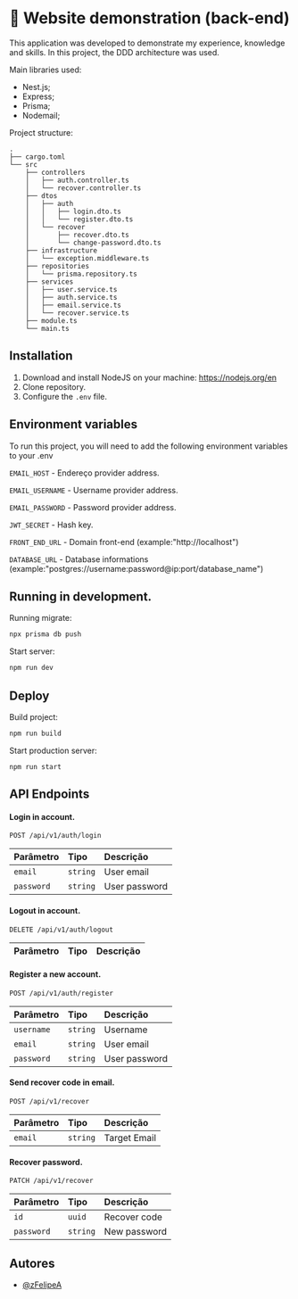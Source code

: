 # 🚩 Website demonstration (back-end)

This application was developed to demonstrate my experience, knowledge and skills. In this project, the DDD architecture was used.

Main libraries used:

-   Nest.js;
-   Express;
-   Prisma;
-   Nodemail;

Project structure:

```
.
├── cargo.toml
└── src
    ├── controllers
    │   ├── auth.controller.ts
    │   └── recover.controller.ts
    ├── dtos
    │   ├── auth
    │   │   ├── login.dto.ts
    │   │   └── register.dto.ts
    │   └── recover
    │       ├── recover.dto.ts
    │       └── change-password.dto.ts
    ├── infrastructure
    │   └── exception.middleware.ts
    ├── repositories
    │   └── prisma.repository.ts
    ├── services
    │   ├── user.service.ts
    │   ├── auth.service.ts
    │   ├── email.service.ts
    │   └── recover.service.ts
    ├── module.ts
    └── main.ts
```

## Installation

1. Download and install NodeJS on your machine: https://nodejs.org/en
2. Clone repository.
3. Configure the `.env` file.

## Environment variables

To run this project, you will need to add the following environment variables to your .env

`EMAIL_HOST` - Endereço provider address.

`EMAIL_USERNAME` - Username provider address.

`EMAIL_PASSWORD` - Password provider address.

`JWT_SECRET` - Hash key.

`FRONT_END_URL` - Domain front-end (example:"http://localhost")

`DATABASE_URL` - Database informations (example:"postgres://username:password@ip:port/database_name")

## Running in development.

Running migrate:

```bash
npx prisma db push
```

Start server:

```bash
npm run dev
```

## Deploy

Build project:

```bash
npm run build
```

Start production server:

```
npm run start
```

## API Endpoints

#### Login in account.

```http
POST /api/v1/auth/login
```

| Parâmetro  | Tipo     | Descrição     |
| :--------- | :------- | :------------ |
| `email`    | `string` | User email    |
| `password` | `string` | User password |

#### Logout in account.

```http
DELETE /api/v1/auth/logout
```

| Parâmetro | Tipo | Descrição |
| :-------- | :--- | :-------- |

#### Register a new account.

```http
POST /api/v1/auth/register
```

| Parâmetro  | Tipo     | Descrição     |
| :--------- | :------- | :------------ |
| `username` | `string` | Username      |
| `email`    | `string` | User email    |
| `password` | `string` | User password |

#### Send recover code in email.

```http
POST /api/v1/recover
```

| Parâmetro | Tipo     | Descrição    |
| :-------- | :------- | :----------- |
| `email`   | `string` | Target Email |

#### Recover password.

```http
PATCH /api/v1/recover
```

| Parâmetro  | Tipo     | Descrição    |
| :--------- | :------- | :----------- |
| `id`       | `uuid`   | Recover code |
| `password` | `string` | New password |

## Autores

-   [@zFelipeA](https://github.com/zFelipeA)
